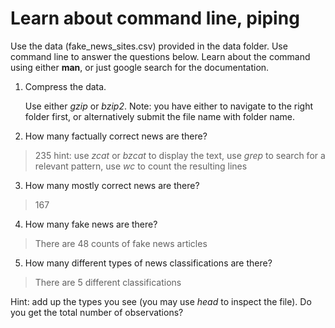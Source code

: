 # Learn about command line, piping

Use the data (fake_news_sites.csv) provided in the data folder.  Use
command line to answer the questions below.  Learn about the command
using either **man**, or just google search for the documentation.

1. Compress the data.

   Use either *gzip* or *bzip2*.  Note: you have either to navigate to
   the right folder first, or alternatively submit the file name with
   folder name.

2. How many factually correct news are there?
>235
hint: use *zcat* or *bzcat* to display the text, use *grep* to search
for a relevant pattern, use *wc* to count the resulting lines

3. How many mostly correct news are there?
>167

4. How many fake news are there?
>There are 48 counts of fake news articles

5. How many different types of news classifications are there?
>There are 5 different classifications

   Hint: add up the types you see (you may use *head* to inspect the
   file).  Do you get the total number of observations?
